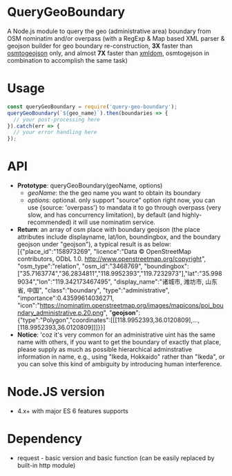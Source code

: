 # QueryGeoBoundary
A Node.js module to query the geo (administrative area) boundary from OSM nominatim and/or overpass (with a RegExp & Map based XML parser & geojson builder for geo boundary re-construction, <b>3X</b> faster than <a href="https://github.com/tyrasd/osmtogeojson">osmtogeojson</a> only, and almost <b>7X</b> faster than <a href="https://github.com/jindw/xmldom">xmldom</a>, osmtogejson in combination to accomplish the same task)

# Usage
```js
const queryGeoBoundary = require('query-geo-boundary');
queryGeoBoundary(`${geo_name}`).then(boundaries => {
  // your post-processing here
}).catch(err => {
  // your error handling here
});
```

# API
+ <b>Prototype</b>: queryGeoBoundary(geoName, options)
  - <i>geoName</i>: the the geo name you want to obtain its boundary
  - <i>options</i>: optional. only support "source" option right now, you can use {source: 'overpass'} to mandata it to go through overpass (very slow, and has concurrency limitation), by default (and highly-recommended) it will use nominatim service.
+ <b>Return</b>: an array of osm place with boundary geojson (the place attributes include displayname, lat/lon, boundingbox, and the boundary geojson under "geojson"), a typical result is as below:<br/>
  [{"place_id":"158973269",
  "licence":"Data © OpenStreetMap contributors, ODbL 1.0. http://www.openstreetmap.org/copyright",
  "osm_type":"relation",
  "osm_id":"3468769",
  "boundingbox":["35.7163774","36.2834811","118.9952393","119.7232973"],"lat":"35.9989034","lon":"119.342173467495",
  "display_name":"诸城市, 潍坊市, 山东省, 中国",
  "class":"boundary",
  "type":"administrative",
  "importance":0.43599614036271,
  "icon":"https://nominatim.openstreetmap.org/images/mapicons/poi_boundary_administrative.p.20.png",
  "<b>geojson</b>":{"type":"Polygon","coordinates":[[[118.9952393,36.0120809],...,[118.9952393,36.0120809]]]}}]
+ <b>Notice</b>: 'coz it's very common for an administrative uint has the same name with others, if you want to get the boundary of exactly that place, please supply as much as possible hierarchical adminstrative information in name, e.g., using "Ikeda, Hokkaido" rather than "Ikeda", or you can solve this kind of ambiguity by introducing human interference.

# Node.JS version
  - 4.x+ with major ES 6 features supports
  
# Dependency
  - request - basic version and basic function (can be easily replaced by built-in http module)
